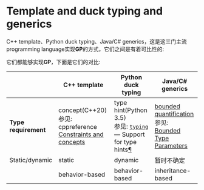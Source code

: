 # Template and duck typing and generics

C++ template、Python duck typing、Java/C# generics，这是这三门主流programming language实现**GP**的方式，它们之间是有着可比性的: 

它们都能够实现**GP**，下面是它们的对比: 

|                      | C++ template                                                 | Python duck typing                                           | Java/C# generics                                             |
| -------------------- | ------------------------------------------------------------ | ------------------------------------------------------------ | ------------------------------------------------------------ |
| **Type requirement** | concept(C++20) <br>参见: cppreference [Constraints and concepts](https://en.cppreference.com/w/cpp/language/constraints) | type hint(Python 3.5) <br>参见: [`typing`](https://docs.python.org/3/library/typing.html#module-typing) — Support for type hints[¶](https://docs.python.org/3/library/typing.html#module-typing) | [bounded quantification](https://en.wikipedia.org/wiki/Bounded_quantification) <br>参见: [Bounded Type Parameters](https://docs.oracle.com/javase/tutorial/java/generics/bounded.html) |
| Static/dynamic       | static                                                       | dynamic                                                      | 暂时不确定                                                   |
|                      | behavior-based                                               | behavior-based                                               | inheritance-based                                            |


